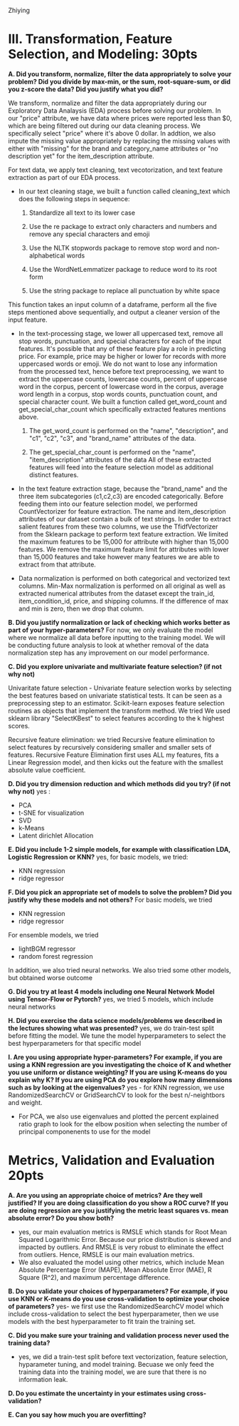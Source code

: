 Zhiying

# III. Transformation, Feature Selection, and Modeling: 30pts

**A. Did you transform, normalize, filter the data appropriately to solve your problem? Did you divide by max-min, or the sum, root-square-sum, or did you z-score the data? Did you justify what you did?**

We transform, normalize and filter the data appropriately during our Exploratory Data Analaysis (EDA) process before solving our problem. In our "price" attribute, we have data where prices were reported less than $0, which are being filtered out during our data cleaning process. We specifically select "price" where it's above 0 dollar. 
In addtion, we also impute the missing value appropriately by replacing the missing values with either with "missing" for the brand and category_name attributes or "no description yet" for the item_description attribute. 

For text data, we apply text cleaning, text vecotorization, and text feature extraction as part of our EDA process. 

- In our text cleaning stage, we built a function called cleaning_text which does the following steps in sequence:
	1. Standardize all text to its lower case

	2. Use the re package to extract only characters and numbers and remove any special characters and emoji

	3. Use the NLTK stopwords package to remove stop word and non-alphabetical words

	4. Use the WordNetLemmatizer package to reduce word to its root form

	5. Use the string package to replace all punctuation by white space

This function takes an input column of a dataframe, perform all the five steps mentioned above sequentially, and output a cleaner version of the input feature.

- In the text-processing stage, we lower all uppercased text, remove all stop words, punctuation, and special characters for each of the input features. It's possible that any of these feature play a role in predicting price. For example, price may be higher or lower for records with more uppercased words or emoji. We do not want to lose any information from the processed text, hence before text preprocessing, we want to extract the uppercase counts, lowercase counts, percent of uppercase word in the corpus, percent of lowercase word in the corpus, average word length in a corpus, stop words counts, punctuation count, and special character count. We built a function called get_word_count and get_special_char_count which specifically extracted features mentions above.
	1. The get_word_count is performed on the "name", "description", and "c1", "c2", "c3", and "brand_name" attributes of the data.

	2. The get_special_char_count is performed on the "name", "item_description" attributes of the data
All of these extracted features will feed into the feature selection model as additional distinct features.

- In the text feature extraction stage, because the "brand_name" and the three item subcategories (c1,c2,c3) are encoded categorically. Before feeding them into our feature selection model, we performed CountVectorizer for feature extraction. The name and item_description attributes of our dataset contain a bulk of text strings. In order to extract salient features from these two columns, we use the TfidfVectorizer from the Sklearn package to perform text feature extraction. We limited the maximum features to be 15,000 for attribute with higher than 15,000 features. We remove the maximum feature limit for attributes with lower than 15,000 features and take however many features we are able to extract from that attribute.

- Data normalization is performed on both categorical and vectorized text columns. Min-Max normalization is performed on all original as well as extracted numerical attributes from the dataset except the train_id, item_condition_id, price, and shipping columns. If the difference of max and min is zero, then we drop that column.


**B. Did you justify normalization or lack of checking which works better as part of your hyper-parameters?**
For now, we only evaluate the model where we normalize all data before inputting to the training model. We will be conducting future analysis to look at whether removal of the data normalization step has any improvement on our model performance. 


**C. Did you explore univariate and multivariate feature selection? (if not why not)**

Univaritate fature selection - Univariate feature selection works by selecting the best features based on univariate statistical tests. It can be seen as a preprocessing step to an estimator. Scikit-learn exposes feature selection routines as objects that implement the transform method. We tried We used sklearn library "SelectKBest" to select features according to the k highest scores. 

Recursive feature elimination: we tried Recursive feature elimination to select features by recursively considering smaller and smaller sets of features. Recursive Feature Elimination first uses ALL my features, fits a Linear Regression model, and then kicks out the feature with the smallest absolute value coefficient.


**D. Did you try dimension reduction and which methods did you try? (if not why not)**
 yes :
 - PCA
 - t-SNE for visualization
 - SVD 
 - k-Means
 - Latent dirichlet Allocation


**E. Did you include 1-2 simple models, for example with classification LDA, Logistic Regression or KNN?**
 yes, for basic models, we tried:
 - KNN regression
 - ridge regressor

**F. Did you pick an appropriate set of models to solve the problem? Did you justify why these models and not others?**
For basic models, we tried 
- KNN regression
- ridge regressor

For ensemble models, we tried
- lightBGM regressor
- random forest regression

In addition, we also tried neural networks. We also tried some other models, but obtained worse outcome


**G. Did you try at least 4 models including one Neural Network Model using Tensor-Flow or Pytorch?**
yes, we tried 5 models, which include neural networks

**H. Did you exercise the data science models/problems we described in the lectures showing what was presented?**
yes, we do train-test split before fitting the model. We tune the model hyperparameters to select the best hyperparameters for that specific model

**I. Are you using appropriate hyper-parameters? For example, if you are using a KNN regression are you investigating the choice of K and whether you use uniform or distance weighting? If you are using K-means do you explain why K? If you are using PCA do you explore how many dimensions such as by looking at the eigenvalues?**
yes - for KNN regression, we use RandomizedSearchCV or GridSearchCV to look for the best n/-neightbors and weight. 
- For PCA, we also use eigenvalues and plotted the percent explained ratio graph to look for the elbow position when selecting the number of principal componenents to use for the model


# Metrics, Validation and Evaluation 20pts

**A. Are you using an appropriate choice of metrics? Are they well justified? If you are doing classification do you show a ROC curve? If you are doing regression are you justifying the metric least squares vs. mean absolute error? Do you show both?**
- yes, our main evaluation metrics is RMSLE which stands for Root Mean Squared Logarithmic Error. Because our price distribution is skewed and impacted by outliers. And RMSLE is very robust to eliminate the effect from outliers. Hence, RMSLE is our main evaluation metrics.
- We also evaluated the model using other metrics, which include Mean Absolute Percentage Error (MAPE), Mean Absolute Error (MAE), R Square (R^2), and maximum percentage difference. 

**B. Do you validate your choices of hyperparameters? For example, if you use KNN or K-means do you use cross-validation to optimize your choice of parameters?**
yes- we first use the RandomizedSearchCV model which include cross-validation to select the best hyperparameter, then we use models with the best hyperparameter to fit train the training set. 

**C. Did you make sure your training and validation process never used the training data?**
- yes, we did a train-test split before text vectorization, feature selection, hyparameter tuning, and model training. Becuase we only feed the training data into the training model, we are sure that there is no information leak. 

**D. Do you estimate the uncertainty in your estimates using cross-validation?**

**E. Can you say how much you are overfitting?**
